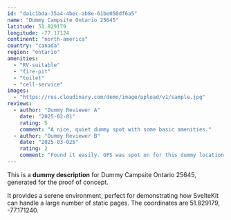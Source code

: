 ```yaml
---
id: "da1c1bda-35a4-4bec-ab8e-61be050df6a5"
name: "Dummy Campsite Ontario 25645"
latitude: 51.829179
longitude: -77.17124
continent: "north-america"
country: "canada"
region: "ontario"
amenities:
  - "RV-suitable"
  - "fire-pit"
  - "toilet"
  - "cell-service"
images:
  - "https://res.cloudinary.com/demo/image/upload/v1/sample.jpg"
reviews:
  - author: "Dummy Reviewer A"
    date: "2025-02-01"
    rating: 5
    comment: "A nice, quiet dummy spot with some basic amenities."
  - author: "Dummy Reviewer B"
    date: "2025-03-025"
    rating: 2
    comment: "Found it easily. GPS was spot on for this dummy location."
---
```


This is a **dummy description** for Dummy Campsite Ontario 25645, generated for the proof of concept.

It provides a serene environment, perfect for demonstrating how SvelteKit can handle a large number of static pages. The coordinates are 51.829179, -77.171240.
